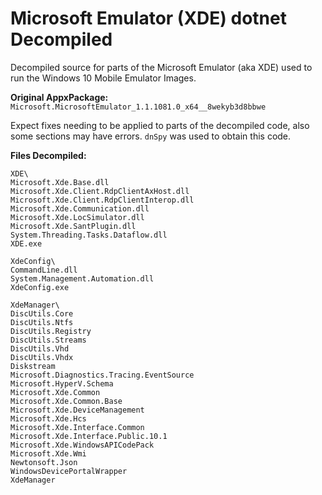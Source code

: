 # Microsoft Emulator (XDE) dotnet Decompiled
 Decompiled source for parts of the Microsoft Emulator (aka XDE)  used to run the Windows 10 Mobile Emulator Images.



**Original AppxPackage:** `Microsoft.MicrosoftEmulator_1.1.1081.0_x64__8wekyb3d8bbwe`



Expect fixes needing to be applied to parts of the decompiled code, also some sections may have errors. `dnSpy` was used to obtain this code.



**Files Decompiled:**

```
XDE\
Microsoft.Xde.Base.dll
Microsoft.Xde.Client.RdpClientAxHost.dll
Microsoft.Xde.Client.RdpClientInterop.dll
Microsoft.Xde.Communication.dll
Microsoft.Xde.LocSimulator.dll
Microsoft.Xde.SantPlugin.dll
System.Threading.Tasks.Dataflow.dll
XDE.exe

XdeConfig\
CommandLine.dll
System.Management.Automation.dll
XdeConfig.exe

XdeManager\
DiscUtils.Core
DiscUtils.Ntfs
DiscUtils.Registry
DiscUtils.Streams
DiscUtils.Vhd
DiscUtils.Vhdx
Diskstream
Microsoft.Diagnostics.Tracing.EventSource
Microsoft.HyperV.Schema
Microsoft.Xde.Common
Microsoft.Xde.Common.Base
Microsoft.Xde.DeviceManagement
Microsoft.Xde.Hcs
Microsoft.Xde.Interface.Common
Microsoft.Xde.Interface.Public.10.1
Microsoft.Xde.WindowsAPICodePack
Microsoft.Xde.Wmi
Newtonsoft.Json
WindowsDevicePortalWrapper
XdeManager
```

